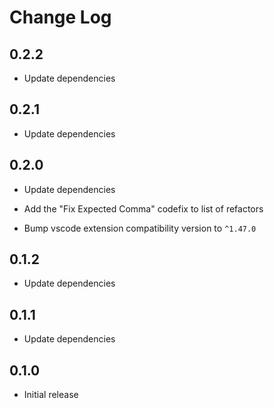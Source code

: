 # Change Log

## 0.2.2

- Update dependencies

## 0.2.1

- Update dependencies

## 0.2.0

- Update dependencies

- Add the "Fix Expected Comma" codefix to list of refactors

- Bump vscode extension compatibility version to `^1.47.0`

## 0.1.2

- Update dependencies

## 0.1.1

- Update dependencies

## 0.1.0

- Initial release

